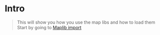 # Intro

> This will show you how you use the map libs and how to load them
> Start by going to [Maplib import](/MapLib.md)
